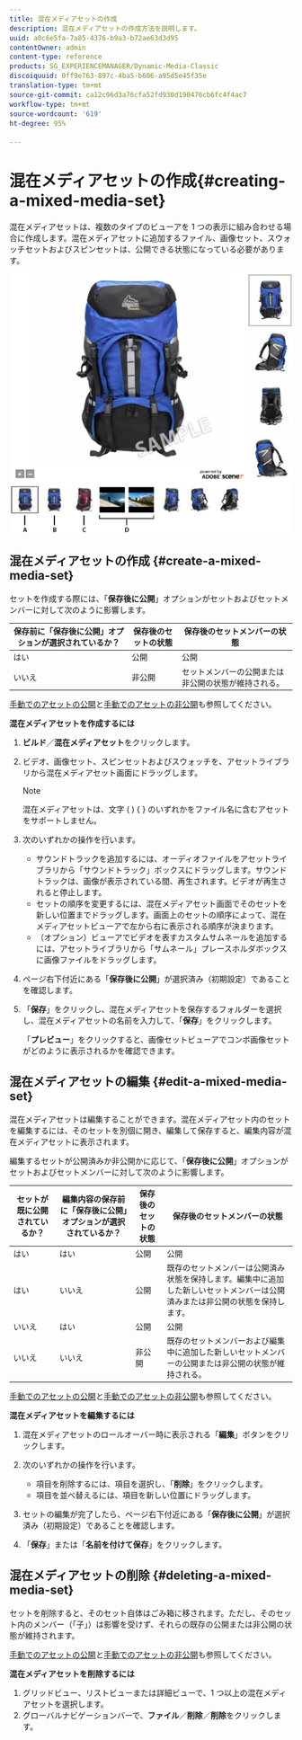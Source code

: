 ```yaml
---
title: 混在メディアセットの作成
description: 混在メディアセットの作成方法を説明します。
uuid: a0c6e5fa-7a85-4376-b9a3-b72ae63d3d95
contentOwner: admin
content-type: reference
products: SG_EXPERIENCEMANAGER/Dynamic-Media-Classic
discoiquuid: 0ff9e763-897c-4ba5-b606-a95d5e45f35e
translation-type: tm+mt
source-git-commit: ca12c96d3a76cfa52fd930d190476cb6fc4f4ac7
workflow-type: tm+mt
source-wordcount: '619'
ht-degree: 95%

---
```



# 混在メディアセットの作成{#creating-a-mixed-media-set}

混在メディアセットは、複数のタイプのビューアを 1 つの表示に組み合わせる場合に作成します。混在メディアセットに追加するファイル、画像セット、スウォッチセットおよびスピンセットは、公開できる状態になっている必要があります。

![混在メディアセット](/help/assets/mm_mixed_media_set.png)

## 混在メディアセットの作成 {#create-a-mixed-media-set}

セットを作成する際には、「**保存後に公開**」オプションがセットおよびセットメンバーに対して次のように影響します。

| 保存前に「保存後に公開」オプションが選択されているか？ | 保存後のセットの状態 | 保存後のセットメンバーの状態 |
|--- |--- |--- |
| はい | 公開 | 公開 |
| いいえ | 非公開 | セットメンバーの公開または非公開の状態が維持される。 |

[手動でのアセットの公開](publishing-files.md#manually_publishing_assets)と[手動でのアセットの非公開](publishing-files.md#manually_unpublishing_assets)も参照してください。

**混在メディアセットを作成するには**

1. **ビルド**／**混在メディアセット**&#x200B;をクリックします。
1. ビデオ、画像セット、スピンセットおよびスウォッチを、アセットライブラリから混在メディアセット画面にドラッグします。

   >[!NOTE]
   >
   >混在メディアセットは、文字 ( ) { } のいずれかをファイル名に含むアセットをサポートしません。

1. 次のいずれかの操作を行います。

   * サウンドトラックを追加するには、オーディオファイルをアセットライブラリから「サウンドトラック」ボックスにドラッグします。サウンドトラックは、画像が表示されている間、再生されます。ビデオが再生されると停止します。
   * セットの順序を変更するには、混在メディアセット画面でそのセットを新しい位置までドラッグします。画面上のセットの順序によって、混在メディアセットビューアで左から右に表示される順序が決まります。
   * （オプション）ビューアでビデオを表すカスタムサムネールを追加するには、アセットライブラリから「サムネール」プレースホルダボックスに画像ファイルをドラッグします。

1. ページ右下付近にある「**保存後に公開**」が選択済み（初期設定）であることを確認します。
1. 「**保存**」をクリックし、混在メディアセットを保存するフォルダーを選択し、混在メディアセットの名前を入力して、「**保存**」をクリックします。

   「**プレビュー**」をクリックすると、画像セットビューアでコンボ画像セットがどのように表示されるかを確認できます。

## 混在メディアセットの編集  {#edit-a-mixed-media-set}

混在メディアセットは編集することができます。混在メディアセット内のセットを編集するには、そのセットを別個に開き、編集して保存すると、編集内容が混在メディアセットに表示されます。

編集するセットが公開済みか非公開かに応じて、「**保存後に公開**」オプションがセットおよびセットメンバーに対して次のように影響します。

| セットが既に公開されているか？ | 編集内容の保存前に「保存後に公開」オプションが選択されているか？ | 保存後のセットの状態 | 保存後のセットメンバーの状態 |
|--- |--- |--- |--- |
| はい | はい | 公開 | 公開 |
| はい | いいえ | 公開 | 既存のセットメンバーは公開済み状態を保持します。編集中に追加した新しいセットメンバーは公開済みまたは非公開の状態を保持します。 |
| いいえ | はい | 公開 | 公開 |
| いいえ | いいえ | 非公開 | 既存のセットメンバーおよび編集中に追加した新しいセットメンバーの公開または非公開の状態が維持される。 |

[手動でのアセットの公開](publishing-files.md#manually_publishing_assets)と[手動でのアセットの非公開](publishing-files.md#manually_unpublishing_assets)も参照してください。

**混在メディアセットを編集するには**

1. 混在メディアセットのロールオーバー時に表示される「**編集**」ボタンをクリックします。
1. 次のいずれかの操作を行います。

   * 項目を削除するには、項目を選択し、「**削除**」をクリックします。
   * 項目を並べ替えるには、項目を新しい位置にドラッグします。

1. セットの編集が完了したら、ページ右下付近にある「**保存後に公開**」が選択済み（初期設定）であることを確認します。
1. 「**保存**」または「**名前を付けて保存**」をクリックします。

## 混在メディアセットの削除  {#deleting-a-mixed-media-set}

セットを削除すると、そのセット自体はごみ箱に移されます。ただし、そのセット内のメンバー（「子」）は影響を受けず、それらの既存の公開または非公開の状態が維持されます。

[手動でのアセットの公開](publishing-files.md#manually_publishing_assets)と[手動でのアセットの非公開](publishing-files.md#manually_unpublishing_assets)も参照してください。

**混在メディアセットを削除するには**

1. グリッドビュー、リストビューまたは詳細ビューで、1 つ以上の混在メディアセットを選択します。
1. グローバルナビゲーションバーで、**ファイル**／**削除**／**削除**&#x200B;をクリックします。

